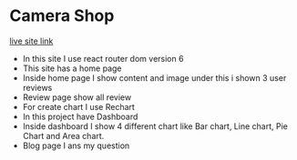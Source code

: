 # Camera Shop

[live site link]()

* In this site I use react router dom version 6
* This site has a home page
* Inside home page I show content and image under this  i shown 3 user reviews
* Review page show all review
* For create chart I use Rechart
* In this project have Dashboard
* Inside dashboard I show 4 different chart like Bar chart, Line chart, Pie Chart and Area chart.
* Blog page I ans my question